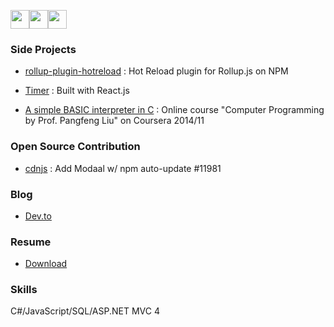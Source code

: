 <span style="margin-right=20px"><a href="https://github.com/tingwei628"><img width="30px" height="30px" src="https://tingwei628.github.io/portfolio/assets/images/github.svg"></a></span><span><a href="https://twitter.com/sbvq6p199xe"><img width="30px" height="30px" src="https://tingwei628.github.io/portfolio/assets/images/twitter.svg"></a><a href="https://www.linkedin.com/in/ting-wei-chen-90265279/"><img width="30px" height="30px" src="https://tingwei628.github.io/portfolio/assets/images/linkedin.svg"></a></span>

### Side Projects

- [rollup-plugin-hotreload](https://www.npmjs.com/package/rollup-plugin-hotreload) : Hot Reload plugin for Rollup.js on NPM

- [Timer](https://tingwei628.github.io/react-component/src/Timer/build/) : Built with React.js

- [A simple BASIC interpreter in C](https://github.com/tingwei628/C_study/blob/master/Coursera_NTU_C_HW/HW/hw6.c) : Online course "Computer Programming by Prof. Pangfeng Liu" on Coursera 2014/11


### Open Source Contribution

- [cdnjs](https://github.com/cdnjs/cdnjs/pull/11981) : Add Modaal w/ npm auto-update #11981


### Blog

- [Dev.to](https://dev.to/tingwei628)


### Resume
- [Download](https://www.linkedin.com/in/ting-wei-chen-90265279/detail/treasury/summary/?entityUrn=urn%3Ali%3Afs_treasuryMedia%3A(ACoAABClv5IBVk3HJP5jaJvOYOPG8p34YCrKdwE%2C1566455479926)&section=summary&treasuryCount=2&lipi=urn%3Ali%3Apage%3Ad_flagship3_profile_view_base_treasury%3BsbwO1E3tT%2FaT0zDPrvqwJg%3D%3D&licu=urn%3Ali%3Acontrol%3Ad_flagship3_profile_view_base_treasury-treasury_thumbnail_cell)


### Skills

C#/JavaScript/SQL/ASP.NET MVC 4
